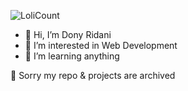 ![LoliCount](https://count.getloli.com/get/@dridani?theme=rule34)

- 👋 Hi, I’m Dony Ridani
- 👀 I’m interested in Web Development 
- 🌱 I’m learning anything

🙏 Sorry my repo & projects are archived
